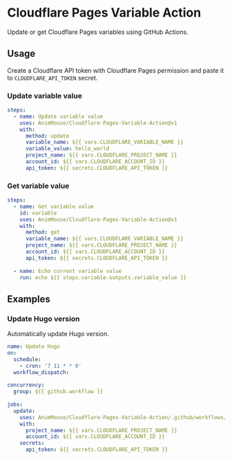 # Cloudflare Pages Variable Action
Update or get Cloudflare Pages variables using GitHub Actions.

## Usage
Create a Cloudflare API token with Cloudflare Pages permission and paste it to `CLOUDFLARE_API_TOKEN` secret.

### Update variable value
```yaml
steps:
  - name: Update variable value
    uses: AnimMouse/Cloudflare-Pages-Variable-Action@v1
    with:
      method: update
      variable_name: ${{ vars.CLOUDFLARE_VARIABLE_NAME }}
      variable_value: hello_world
      project_name: ${{ vars.CLOUDFLARE_PROJECT_NAME }}
      account_id: ${{ vars.CLOUDFLARE_ACCOUNT_ID }}
      api_token: ${{ secrets.CLOUDFLARE_API_TOKEN }}
```

### Get variable value
```yaml
steps:
  - name: Get variable value
    id: variable
    uses: AnimMouse/Cloudflare-Pages-Variable-Action@v1
    with:
      method: get
      variable_name: ${{ vars.CLOUDFLARE_VARIABLE_NAME }}
      project_name: ${{ vars.CLOUDFLARE_PROJECT_NAME }}
      account_id: ${{ vars.CLOUDFLARE_ACCOUNT_ID }}
      api_token: ${{ secrets.CLOUDFLARE_API_TOKEN }}
      
  - name: Echo current variable value
    run: echo ${{ steps.variable.outputs.variable_value }}
```

## Examples

### Update Hugo version
Automatically update Hugo version.

```yaml
name: Update Hugo
on:
  schedule:
    - cron: '7 11 * * 0'
  workflow_dispatch:
  
concurrency:
  group: ${{ github.workflow }}
  
jobs:
  update:
    uses: AnimMouse/Cloudflare-Pages-Variable-Action/.github/workflows/update-hugo-cloudflare-pages.yaml@v1
    with:
      project_name: ${{ vars.CLOUDFLARE_PROJECT_NAME }}
      account_id: ${{ vars.CLOUDFLARE_ACCOUNT_ID }}
    secrets:
      api_token: ${{ secrets.CLOUDFLARE_API_TOKEN }}
```